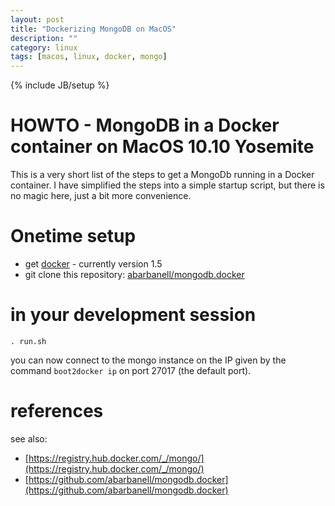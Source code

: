 ```yaml
---
layout: post
title: "Dockerizing MongoDB on MacOS"
description: ""
category: linux
tags: [macos, linux, docker, mongo]
---
```

{% include JB/setup %}



# HOWTO - MongoDB in a Docker container on MacOS 10.10 Yosemite

This is a very short list of the steps to get a MongoDb running in a Docker container.
I have simplified the steps into a simple startup script, but there is no magic here, just a 
bit more convenience.

# Onetime setup

- get [docker](https://docs.docker.com/installation/mac/) - currently version 1.5
- git clone this repository: [abarbanell/mongodb.docker](https://github.com/abarbanell/mongodb.docker)

# in your development session

```
. run.sh
```

you can now connect to the mongo instance on the IP given by the command  `boot2docker ip` on port 27017 (the default port).

# references

see also: 

- [https://registry.hub.docker.com/_/mongo/](https://registry.hub.docker.com/_/mongo/)
- [https://github.com/abarbanell/mongodb.docker](https://github.com/abarbanell/mongodb.docker)


